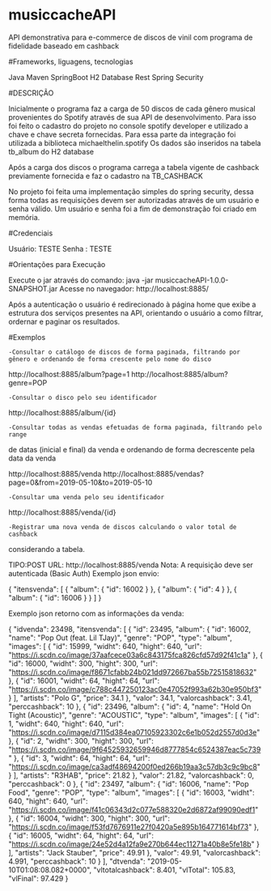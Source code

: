 # musiccacheAPI
API demonstrativa para e-commerce de discos de vinil com programa de fidelidade baseado em cashback

#Frameworks, liguagens, tecnologias 

Java
Maven
SpringBoot
H2 Database
Rest
Spring Security

#DESCRIÇÃO 

Inicialmente o programa faz a carga de 50 discos de cada gênero musical provenientes do Spotify através de sua API de desenvolvimento. Para isso foi feito o cadastro do projeto no console spotify developer e utilizado a chave e chave secreta fornecidas. Para essa parte da integração foi utilizada a biblioteca michaelthelin.spotify
Os dados são inseridos na tabela tb_album do H2 database

Após a carga dos discos o programa carrega a tabela vigente de cashback previamente fornecida e faz o cadastro na TB_CASHBACK

No projeto foi feita uma implementação simples do spring security, dessa forma todas as requisições devem ser autorizadas através de um usuário e senha válido. Um usuário e senha foi a fim de demonstração foi criado em memória.

#Credenciais

Usuário: TESTE
Senha  : TESTE

#Orientações para Execução

Execute o jar através do comando:
java -jar musiccacheAPI-1.0.0-SNAPSHOT.jar
Acesse no navegador: http://localhost:8885/

 
Após a autenticação o usuário é redirecionado à página home que exibe a estrutura dos serviços presentes na API, orientando o usuário a como filtrar, ordernar e paginar os resultados.

#Exemplos

	-Consultar o catálogo de discos de forma paginada, filtrando por gênero e ordenando de forma crescente pelo nome do disco

http://localhost:8885/album?page=1
http://localhost:8885/album?genre=POP


	-Consultar o disco pelo seu identificador

http://localhost:8885/album/{id}


	-Consultar todas as vendas efetuadas de forma paginada, filtrando pelo range
de datas (inicial e final) da venda e ordenando de forma decrescente pela
data da venda

http://localhost:8885/venda
http://localhost:8885/vendas?page=0&from=2019-05-10&to=2019-05-10


	-Consultar uma venda pelo seu identificador
	
http://localhost:8885/venda/{id}

	-Registrar uma nova venda de discos calculando o valor total de cashback
considerando a tabela.

TIPO:POST
URL: http://localhost:8885/venda
Nota: A requisição deve ser autenticada (Basic Auth)
Exemplo json envio:

{
  "itensvenda": [
    {
      "album": {
        "id": 16002
      }
    },
    {
      "album": {
        "id": 4
      }
    },
    {
      "album": {
        "id": 16006
      }
    }
  ]
}


Exemplo json retorno com as informações da venda:

{
  "idvenda": 23498,
  "itensvenda": [
    {
      "id": 23495,
      "album": {
        "id": 16002,
        "name": "Pop Out (feat. Lil TJay)",
        "genre": "POP",
        "type": "album",
        "images": [
          {
            "id": 15999,
            "widht": 640,
            "hight": 640,
            "url": "https://i.scdn.co/image/37aafcece03a6c843175fca826cfd57d92f41c1a"
          },
          {
            "id": 16000,
            "widht": 300,
            "hight": 300,
            "url": "https://i.scdn.co/image/f8671cfabb24b021dd972667ba55b72515818632"
          },
          {
            "id": 16001,
            "widht": 64,
            "hight": 64,
            "url": "https://i.scdn.co/image/c788c447250123ac0e47052f993a62b30e950bf3"
          }
        ],
        "artists": "Polo G",
        "price": 34.1
      },
      "valor": 34.1,
      "valorcashback": 3.41,
      "perccashback": 10
    },
    {
      "id": 23496,
      "album": {
        "id": 4,
        "name": "Hold On Tight (Acoustic)",
        "genre": "ACOUSTIC",
        "type": "album",
        "images": [
          {
            "id": 1,
            "widht": 640,
            "hight": 640,
            "url": "https://i.scdn.co/image/d7115d384ea07105923302c6e1b052d2557d0d3e"
          },
          {
            "id": 2,
            "widht": 300,
            "hight": 300,
            "url": "https://i.scdn.co/image/9f64525932659946d8777854c6524387eac5c739"
          },
          {
            "id": 3,
            "widht": 64,
            "hight": 64,
            "url": "https://i.scdn.co/image/ca3adf48694200f0ed266b19aa3c57db3c9c9bc8"
          }
        ],
        "artists": "R3HAB",
        "price": 21.82
      },
      "valor": 21.82,
      "valorcashback": 0,
      "perccashback": 0
    },
    {
      "id": 23497,
      "album": {
        "id": 16006,
        "name": "Pop Food",
        "genre": "POP",
        "type": "album",
        "images": [
          {
            "id": 16003,
            "widht": 640,
            "hight": 640,
            "url": "https://i.scdn.co/image/f41c06343d2c077e588320e2d6872af99090edf1"
          },
          {
            "id": 16004,
            "widht": 300,
            "hight": 300,
            "url": "https://i.scdn.co/image/f53fd7676911e27f0420a5e895b164771614bf73"
          },
          {
            "id": 16005,
            "widht": 64,
            "hight": 64,
            "url": "https://i.scdn.co/image/24e52d4a12fa9e270b644ec11271a40b8e5fe18b"
          }
        ],
        "artists": "Jack Stauber",
        "price": 49.91
      },
      "valor": 49.91,
      "valorcashback": 4.991,
      "perccashback": 10
    }
  ],
  "dtvenda": "2019-05-10T01:08:08.082+0000",
  "vltotalcashback": 8.401,
  "vlTotal": 105.83,
  "vlFinal": 97.429
}




